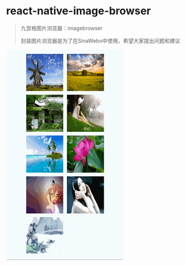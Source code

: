 # react-native-image-browser
>
>  九宫格图片浏览器：imagebrowser
>
>  封装图片浏览器是为了在SinaWebo中使用，希望大家提出问题和建议
>

![image](https://github.com/CoderGLM/react-native-image-browser/blob/master/screenshots/imagebrowser1.gif)<br/>
